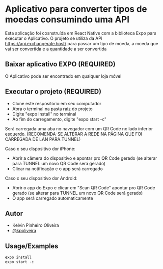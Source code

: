 
# Aplicativo para converter tipos de moedas consumindo uma API

Esta aplicação foi cosnstruída em React Native com a biblioteca Expo para executar o Aplicativo.
O projeto se utiliza da API https://api.exchangerate.host/ para passar um tipo de moeda, a moeda que vai ser convertida e a quantidade a ser convertida


## Baixar aplicativo EXPO (REQUIRED)

O Aplicativo pode ser encontrado em qualquer loja móvel

## Executar o projeto (REQUIRED)


- Clone este respositório em seu computador
- Abra o terminal na pasta raiz do projeto
- Digite "expo install" no terminal
- Ao fim do carregamento, digite "expo start -c"

Será carregada uma aba no navegador com um QR Code no lado inferior esquerdo.
(RECOMENDA-SE ALTERAR A REDE NA PÁGINA QUE FOI CARREGADA DE LAN PARA TUNNEL)

Caso o seu dispositivo dor iPhone:
- Abrir a câmera do dispositivo e apontar pro QR Code gerado (se alterar para TUNNEL um novo QR Code será gerado)
- Clicar na notificação e o app será carregado

Caso o seu dispositivo dor Android:
- Abrir o app do Expo e clicar em "Scan QR Code" apontar pro QR Code gerado (se alterar para TUNNEL um novo QR Code será gerado)
- O app será carregado automaticamente
## Autor

- Kelvin Pinheiro Oliveira
- [@kpoliveira](https://github.com/kpoliveira)

  
## Usage/Examples

```javascript
expo install
expo start -c
```

  
